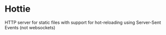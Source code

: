 # Hottie

HTTP server for static files with support for hot-reloading using Server-Sent Events (not websockets)
